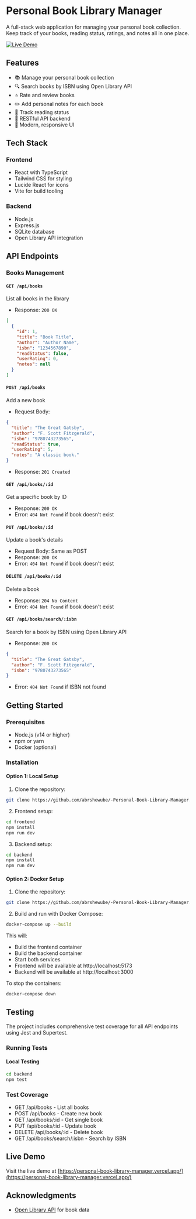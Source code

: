 # Personal Book Library Manager

A full-stack web application for managing your personal book collection. Keep track of your books, reading status, ratings, and notes all in one place.

[![Live Demo](https://img.shields.io/badge/Live%20Demo-Visit%20Site-blue)](https://personal-book-library-manager.vercel.app/)

## Features

- 📚 Manage your personal book collection
- 🔍 Search books by ISBN using Open Library API
- ⭐ Rate and review books
- ✏️ Add personal notes for each book
- 📖 Track reading status
- 🎯 RESTful API backend
- 💫 Modern, responsive UI

## Tech Stack

### Frontend
- React with TypeScript
- Tailwind CSS for styling
- Lucide React for icons
- Vite for build tooling

### Backend
- Node.js
- Express.js
- SQLite database
- Open Library API integration

## API Endpoints

### Books Management

#### `GET /api/books`
List all books in the library
- Response: `200 OK`
```json
[
  {
    "id": 1,
    "title": "Book Title",
    "author": "Author Name",
    "isbn": "1234567890",
    "readStatus": false,
    "userRating": 0,
    "notes": null
  }
]
```

#### `POST /api/books`
Add a new book
- Request Body:
```json
{
  "title": "The Great Gatsby",
  "author": "F. Scott Fitzgerald",
  "isbn": "9780743273565",
  "readStatus": true,
  "userRating": 5,
  "notes": "A classic book."
}
```
- Response: `201 Created`

#### `GET /api/books/:id`
Get a specific book by ID
- Response: `200 OK`
- Error: `404 Not Found` if book doesn't exist

#### `PUT /api/books/:id`
Update a book's details
- Request Body: Same as POST
- Response: `200 OK`
- Error: `404 Not Found` if book doesn't exist

#### `DELETE /api/books/:id`
Delete a book
- Response: `204 No Content`
- Error: `404 Not Found` if book doesn't exist

#### `GET /api/books/search/:isbn`
Search for a book by ISBN using Open Library API
- Response: `200 OK`
```json
{
  "title": "The Great Gatsby",
  "author": "F. Scott Fitzgerald",
  "isbn": "9780743273565"
}
```
- Error: `404 Not Found` if ISBN not found

## Getting Started

### Prerequisites
- Node.js (v14 or higher)
- npm or yarn
- Docker (optional)

### Installation

#### Option 1: Local Setup

1. Clone the repository:
```bash
git clone https://github.com/abrshewube/-Personal-Book-Library-Manager.git
```

2. Frontend setup:
```bash
cd frontend
npm install
npm run dev
```

3. Backend setup:
```bash
cd backend
npm install
npm run dev
```

#### Option 2: Docker Setup

1. Clone the repository:
```bash
git clone https://github.com/abrshewube/-Personal-Book-Library-Manager.git
```

2. Build and run with Docker Compose:
```bash
docker-compose up --build
```

This will:
- Build the frontend container
- Build the backend container
- Start both services
- Frontend will be available at http://localhost:5173
- Backend will be available at http://localhost:3000

To stop the containers:
```bash
docker-compose down
```

## Testing

The project includes comprehensive test coverage for all API endpoints using Jest and Supertest.

### Running Tests

#### Local Testing
```bash
cd backend
npm test
```

### Test Coverage
- GET /api/books - List all books
- POST /api/books - Create new book
- GET /api/books/:id - Get single book
- PUT /api/books/:id - Update book
- DELETE /api/books/:id - Delete book
- GET /api/books/search/:isbn - Search by ISBN

## Live Demo

Visit the live demo at [https://personal-book-library-manager.vercel.app/](https://personal-book-library-manager.vercel.app/)

## Acknowledgments
- [Open Library API](https://openlibrary.org/developers/api) for book data
